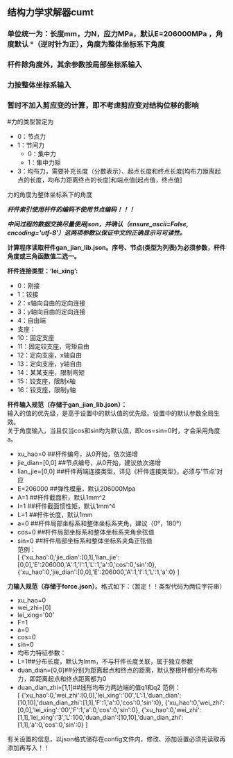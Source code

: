## 结构力学求解器cumt
### 单位统一为：长度mm，力N，应力MPa，默认E=206000MPa ，角度默认 °（逆时针为正），角度为整体坐标系下角度
### 杆件除角度外，其余参数按局部坐标系输入
### 力按整体坐标系输入
### 暂时不加入剪应变的计算，即不考虑剪应变对结构位移的影响

#力的类型暂定为
- 0：节点力  
- 1：节间力  
  -  0：集中力  
  -  1：集中力矩  
- 3：均布力，需要补充长度（分数表示）、起点长度和终点长度[均布力距离起点的长度，均布力距离终点的长度]和端点值[起点值，终点值]

力的角度为整体坐标系下的角度


***杆件索引使用杆件的编码不使用节点编码！！！***

***中间过程的数据交换尽量使用json，并确认（ensure_ascii=False, encoding='utf-8'）这两项参数以保证中文的正确显示可可读性。***

**计算程序读取杆件gan_jian_lib.json。序号、节点(类型为列表)为必须参数，杆件角度或三角函数值二选一。**   

**杆件连接类型：‘lei_xing’:**
- 0：刚接
- 1：铰接
- 2：x轴向自由的定向连接
- 3：y轴向自由的定向连接
- 4：自由端
- 支座：
- 10：固定支座
- 11：固定铰支座，弯矩自由
- 12：定向支座，x轴自由
- 13：定向支座，y轴自由
- 14：某某支座，限制弯矩
- 15：铰支座，限制x轴
- 16：铰支座，限制y轴


**杆件输入规范（存储于gan_jian_lib.json）：**  
输入的值的优先级，是高于设置中的默认值的优先级。设置中的默认参数全局生效。  
关于角度输入，当且仅当cos和sin均为默认值，即cos=sin=0时，才会采用角度a。
- xu_hao=0        ##杆件编号，从0开始，依次递增
- jie_dian=[0,0]  ##节点编号，从0开始，建议依次递增
- lian_jie=[0,0]  ##杆件两端连接类型，详见《杆件连接类型》，必须与'节点'对应
- E=206000        ##弹性模量，默认206000Mpa
- A=1             ##杆件截面积，默认1mm^2
- I=1             ##杆件截面惯性矩，默认1mm^4
- L=1             ##杆件长度，默认1mm
- a=0             ##杆件局部坐标系和整体坐标系夹角，建议（0°，180°）
- cos=0           ##杆件局部坐标系和整体坐标系夹角余弦值
- sin=0           ##杆件局部坐标系和整体坐标系夹角正弦值  
范例：  
[
    {'xu_hao':0,'jie_dian':[0,1],'lian_jie':[0,0],'E':206000,'A':1,'I':1,'L':1,'a':0,'cos':0,'sin':0},  
    {'xu_hao':0,'jie_dian':[0,0],'E':206000,'A':1,'I':1,'L':1,'a':0}
]


**力输入规范（存储于force.json）**。格式如下：（暂定！！类型代码为两位字符串）  
- xu_hao=0
- wei_zhi=[0]
- lei_xing='00'
- F=1
- a=0
- cos=0
- sin=0
- 均布力特征参数：
- L=1##分布长度，默认为lmm，不与杆件长度关联，属于独立参数
- duan_dian=[0,0]##分别为距离起点和终点的距离，默认整根杆都分布均布力，即距离起点和终点距离都为0
- duan_dian_zhi=[1,1]##线形均布力两边端的值q1和q2
范例：  
[
    {'xu_hao':0,'wei_zhi':[0,0],'lei_xing':'00','L':1,'duan_dian':[10,10],'duan_dian_zhi':[1,1],'F':1,'a':0,'cos':0,'sin':0},
    {'xu_hao':0,'wei_zhi':[0,0],'lei_xing':'00','F':1,'a':0,'cos':0,'sin':0},
    {'xu_hao':0,'wei_zhi':[1,1],'lei_xing':'3','L':100,'duan_dian':[10,10],'duan_dian_zhi':[1,1],'a':0,'cos':0,'sin':0}
]


有关设置的信息，以json格式储存在config文件内，修改、添加设置必须先读取再添加再写入！！
